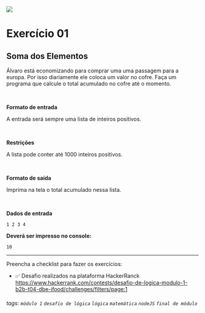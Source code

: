 ![](https://i.imgur.com/xG74tOh.png)

# Exercício 01

## Soma dos Elementos

Álvaro está economizando para comprar uma uma passagem para a europa. Por isso diariamente ele coloca um valor no cofre. Faça um programa que calcule o total acumulado no cofre até o momento.

<br>

**Formato de entrada**

A entrada será sempre uma lista de inteiros positivos.

<br>

**Restrições**

A lista pode conter até 1000 inteiros positivos.

<br>

**Formato de saída**

Imprima na tela o total acumulado nessa lista.

<br>

**Dados de entrada**

```
1 2 3 4
```

**Deverá ser impresso no console:**

```
10
```

---

Preencha a checklist para fazer os exercícios:

-   ✅ Desafio realizados na plataforma HackerRanck
    https://www.hackerrank.com/contests/desafio-de-logica-modulo-1-b2b-t04-dbe-ifood/challenges/filters/page:1

###### tags: `módulo 1` `desafio de lógica` `lógica` `matemática` `nodeJS` `final de módulo`

